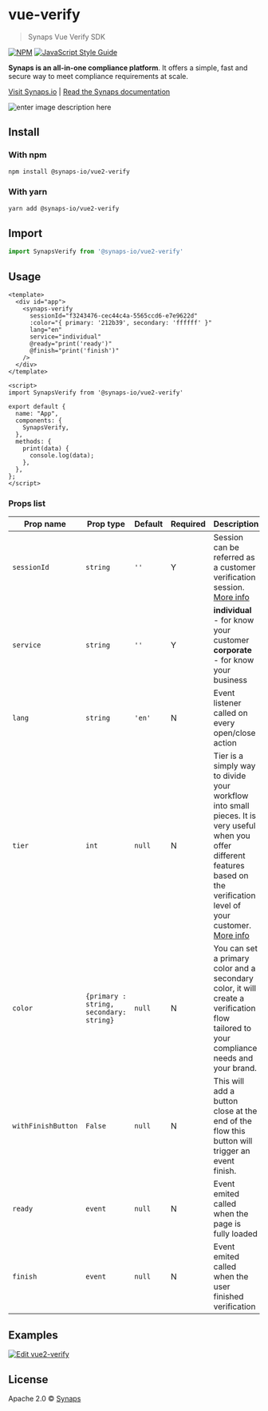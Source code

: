 # vue-verify

> Synaps Vue Verify SDK

[![NPM](https://img.shields.io/npm/v/@synaps-io/vue2-verify.svg)](https://www.npmjs.com/package/@synaps-io/vue2-verify) [![JavaScript Style Guide](https://img.shields.io/badge/code_style-standard-brightgreen.svg)](https://standardjs.com)

**Synaps is an all-in-one compliance platform**. It offers a simple, fast and secure way to meet compliance requirements at scale.

[Visit Synaps.io](https://synaps.io) | [Read the Synaps documentation](https://docs.synaps.io)

![enter image description here](https://storage.googleapis.com/synaps-docs-media/synaps-verify.png)

## Install
### With npm

```bash
npm install @synaps-io/vue2-verify
```

### With yarn

```bash
yarn add @synaps-io/vue2-verify
```

## Import

```js
import SynapsVerify from '@synaps-io/vue2-verify'
```


## Usage

```vue
<template>
  <div id="app">
    <synaps-verify
      sessionId="f3243476-cec44c4a-5565ccd6-e7e9622d"
      :color="{ primary: '212b39', secondary: 'ffffff' }"
      lang="en"
      service="individual"
      @ready="print('ready')"
      @finish="print('finish')"
    />
  </div>
</template>

<script>
import SynapsVerify from '@synaps-io/vue2-verify'

export default {
  name: "App",
  components: {
    SynapsVerify,
  },
  methods: {
    print(data) {
      console.log(data);
    },
  },
};
</script>
```
### Props list

| Prop name          | Prop type                                                                                           | Default | Required | Description                                                                   |
| ------------------ | --------------------------------------------------------------------------------------------------- | ------- | -------- | ----------------------------------------------------------------------------- |
| `sessionId`        | `string`                                                                                            | `''`    | Y        | Session can be referred as a customer verification session. [More info](https://docs.synaps.io/manager-1/sessions)                                       |
| `service`          | `string`                                                                                            | `''`  | Y        | **individual** - for know your customer **corporate** - for know your business                   |
| `lang`      | `string`                                                                       | `'en'`  | N        | Event listener called on every open/close action                              |
| `tier`      | `int`                                                                       | `null`  | N        | Tier is a simply way to divide your workflow into small pieces. It is very useful when you offer different features based on the verification level of your customer.  [More info](https://docs.synaps.io/manager-1/apps/individual/tiers)                           |
| `color`      | `{primary : string, secondary: string}`                                                                     | `null`  | N        | You can set a primary color and a secondary color, it will create a verification flow tailored to your compliance needs and your brand. |
| `withFinishButton`      | `False`                                                                     | `null`  | N        | This will add a button close at the end of the flow this button will trigger an event finish. |
| `ready`             | `event`                                                                                           | `null` | N        | Event emited called when the page is fully loaded                                       |
| `finish`   | `event`                                                                                           | `null` | N        | Event emited called when the user finished verification                     |

## Examples
[![Edit vue2-verify](https://codesandbox.io/static/img/play-codesandbox.svg)](https://codesandbox.io/s/vue2-verify-cb9jxv?fontsize=14&hidenavigation=1&theme=dark)
## License

Apache 2.0 © [Synaps](https://www.synaps.io/)